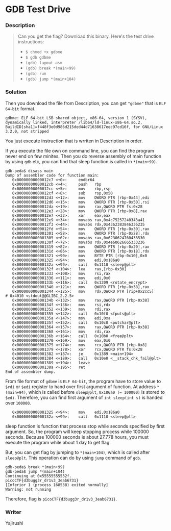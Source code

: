 # GDB Test Drive
### Description
> Can you get the flag? Download this binary. Here's the test drive instructions:
> - `$ chmod +x gdbme`
> - `$ gdb gdbme`
> - `(gdb) layout asm`
> - `(gdb) break *(main+99)`
> - `(gdb) run`
> - `(gdb) jump *(main+104)`

### Solution
Then you download the file from Description, you can get `"gdbme"` that is `ELF 64-bit` format.
```
gdbme: ELF 64-bit LSB shared object, x86-64, version 1 (SYSV), dynamically linked, interpreter /lib64/ld-linux-x86-64.so.2, BuildID[sha1]=f448f3e0d986d215ded44d71638617eec97cd16f, for GNU/Linux 3.2.0, not stripped
```

You just execute instruction that is wrriten in Description in order.

If you execute the file own on command line, you can find the program never end on few minites.
Then you do reverse assembly of main function by using `gdb` etc, you can find that sleep function is called in `*(main+99)`.
```
gdb-peda$ disass main
Dump of assembler code for function main:
   0x00000000000012c7 <+0>:     endbr64
   0x00000000000012cb <+4>:     push   rbp
   0x00000000000012cc <+5>:     mov    rbp,rsp
   0x00000000000012cf <+8>:     sub    rsp,0x50
   0x00000000000012d3 <+12>:    mov    DWORD PTR [rbp-0x44],edi
   0x00000000000012d6 <+15>:    mov    QWORD PTR [rbp-0x50],rsi
   0x00000000000012da <+19>:    mov    rax,QWORD PTR fs:0x28
   0x00000000000012e3 <+28>:    mov    QWORD PTR [rbp-0x8],rax
   0x00000000000012e7 <+32>:    xor    eax,eax
   0x00000000000012e9 <+34>:    movabs rax,0x4c75257240343a41
   0x00000000000012f3 <+44>:    movabs rdx,0x4362383846336235
   0x00000000000012fd <+54>:    mov    QWORD PTR [rbp-0x30],rax
   0x0000000000001301 <+58>:    mov    QWORD PTR [rbp-0x28],rdx
   0x0000000000001305 <+62>:    movabs rax,0x6230624760433530
   0x000000000000130f <+72>:    movabs rdx,0x4e60626665333236
   0x0000000000001319 <+82>:    mov    QWORD PTR [rbp-0x20],rax
   0x000000000000131d <+86>:    mov    QWORD PTR [rbp-0x18],rdx
   0x0000000000001321 <+90>:    mov    BYTE PTR [rbp-0x10],0x0
   0x0000000000001325 <+94>:    mov    edi,0x186a0
   0x000000000000132a <+99>:    call   0x1110 <sleep@plt>
   0x000000000000132f <+104>:   lea    rax,[rbp-0x30]
   0x0000000000001333 <+108>:   mov    rsi,rax
   0x0000000000001336 <+111>:   mov    edi,0x0
   0x000000000000133b <+116>:   call   0x1209 <rotate_encrypt>
   0x0000000000001340 <+121>:   mov    QWORD PTR [rbp-0x38],rax
   0x0000000000001344 <+125>:   mov    rdx,QWORD PTR [rip+0x2cc5]        # 0x4010 <stdout@@GLIBC_2.2.5>
   0x000000000000134b <+132>:   mov    rax,QWORD PTR [rbp-0x38]
   0x000000000000134f <+136>:   mov    rsi,rdx
   0x0000000000001352 <+139>:   mov    rdi,rax
   0x0000000000001355 <+142>:   call   0x10f0 <fputs@plt>
   0x000000000000135a <+147>:   mov    edi,0xa
   0x000000000000135f <+152>:   call   0x10c0 <putchar@plt>
   0x0000000000001364 <+157>:   mov    rax,QWORD PTR [rbp-0x38]
   0x0000000000001368 <+161>:   mov    rdi,rax
   0x000000000000136b <+164>:   call   0x10b0 <free@plt>
   0x0000000000001370 <+169>:   mov    eax,0x0
   0x0000000000001375 <+174>:   mov    rcx,QWORD PTR [rbp-0x8]
   0x0000000000001379 <+178>:   xor    rcx,QWORD PTR fs:0x28
   0x0000000000001382 <+187>:   je     0x1389 <main+194>
   0x0000000000001384 <+189>:   call   0x10e0 <__stack_chk_fail@plt>
   0x0000000000001389 <+194>:   leave
   0x000000000000138a <+195>:   ret
End of assembler dump.
```

From file format of `gdbme` is `ELF 64-bit`, the program have to store value to `$rdi` or `$edi` register to hand over first argument of function.
At address `*(main+94)`, which is called before `sleep@plt`, `0x186a0 (= 100000)` is stored to `$edi`.
Therefore, you can find first argument of `int sleep(int s)` is handed over `100000`.
```
   0x0000000000001325 <+94>:    mov    edi,0x186a0
   0x000000000000132a <+99>:    call   0x1110 <sleep@plt>
```

sleep function is function that process stop while seconds specified by first argument.
So, the program will keep stopping process while 100000 seconds.
Because 100000 seconds is about 27.778 hours, you must execute the program while about 1 day to get flag.

But, you can get flag by jumping to `*(main+104)`, which is called after `sleep@plt`.
This operation can do by using `jump` command of `gdb`.
```
gdb-peda$ break *(main+99)
gdb-peda$ jump *(main+104)
Continuing at 0x55555555532f.
picoCTF{d3bugg3r_dr1v3_3eab6731}
[Inferior 1 (process 168538) exited normally]
Warning: not running
```

Therefore, flag is `picoCTF{d3bugg3r_dr1v3_3eab6731}`.

### Writer
Yajirushi